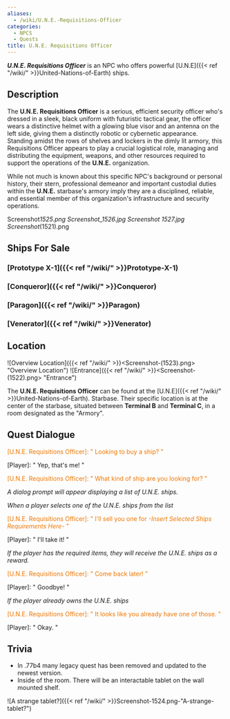 ```yaml
---
aliases:
  - /wiki/U.N.E.-Requisitions-Officer
categories:
  - NPCS
  - Quests
title: U.N.E. Requisitions Officer
---
```


**_U.N.E. Requisitions Officer_** is an NPC who offers powerful [U.N.E]({{< ref "/wiki/" >}}United-Nations-of-Earth) ships.

## Description

The **U.N.E. Requisitions Officer** is a serious, efficient security officer who's dressed in a sleek, black uniform with futuristic tactical gear, the officer wears a distinctive helmet with a glowing blue visor and an antenna on the left side, giving them a distinctly robotic or cybernetic appearance. Standing amidst the rows of shelves and lockers in the dimly lit armory, this Requisitions Officer appears to play a crucial logistical role, managing and distributing the equipment, weapons, and other resources required to support the operations of the **U.N.E.** organization.

While not much is known about this specific NPC's background or personal history, their stern, professional demeanor and important custodial duties within the **U.N.E.** starbase's armory imply they are a disciplined, reliable, and essential member of this organization's infrastructure and security operations.

Screenshot*1525.png Screenshot_1526.jpg Screenshot 1527.jpg Screenshot*(1521).png

## Ships For Sale

### [Prototype X-1]({{< ref "/wiki/" >}}Prototype-X-1)

### [Conqueror]({{< ref "/wiki/" >}}Conqueror)

### [Paragon]({{< ref "/wiki/" >}}Paragon)

### [Venerator]({{< ref "/wiki/" >}}Venerator)

## Location

![Overview Location]({{< ref "/wiki/" >}}<Screenshot-(1523).png> "Overview Location") ![Entrance]({{< ref "/wiki/" >}}<Screenshot-(1522).png> "Entrance")

The **U.N.E. Requisitions Officer** can be found at the [U.N.E]({{< ref "/wiki/" >}}United-Nations-of-Earth). Starbase. Their specific location is at the center of the starbase, situated between **Terminal B** and **Terminal C**, in a room designated as the "Armory".

## Quest Dialogue

<span style="color:#ee7600">[U.N.E. Requisitions Officer]: " Looking to buy a ship? "</span>

[Player]: " Yep, that's me! "

<span style="color:#ee7600">[U.N.E. Requisitions Officer]: " What kind of ship are you looking for? "</span>

_A dialog prompt will appear displaying a list of U.N.E. ships._

_When a player selects one of the U.N.E. ships from the list_

<span style="color:#ee7600">[U.N.E. Requisitions Officer]: " I'll sell you one for _-Insert Selected Ships Requirements Here-_ "</span>

[Player]: " I'll take it! "

_If the player has the required items, they will receive the U.N.E. ships as a reward._

<span style="color:#ee7600">[U.N.E. Requisitions Officer]: " Come back later! "</span>

[Player]: " Goodbye! "

_If the player already owns the U.N.E. ships_

<span style="color:#ee7600">[U.N.E. Requisitions Officer]: " It looks like you already have one of those. "</span>

[Player]: " Okay. "

## Trivia

- In .77b4 many legacy quest has been removed and updated to the newest version.
- Inside of the room. There will be an interactable tablet on the wall mounted shelf.

![A strange tablet?]({{< ref "/wiki/" >}}Screenshot-1524.png-"A-strange-tablet?")
